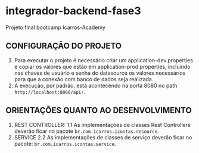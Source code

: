 # integrador-backend-fase3
Projeto final bootcamp Icarros-Academy


## CONFIGURAÇÃO DO PROJETO

1. Para executar o projeto é necessário criar um application-dev.properties e copiar os valores que estão em application-prod.properties, incluindo nas chaves de usuário e senha do datasource os valores necessários para que a conexão com banco de dados seja realizada.
2. A execução, por padrão, está acontecendo na porta 8080 no path ``http://localhost:8080/api/``.

## ORIENTAÇÕES QUANTO AO DESENVOLVIMENTO

1. REST CONTROLLER:
1.1 As implementações de classes Rest Controllers deverão ficar no pacote ``br.com.icarros.icontas.resource``.
2. SERVICE
2.2 As implementações de classes de serviço deverão ficar no pacote: ``br.com.icarros.icontas.service``.
